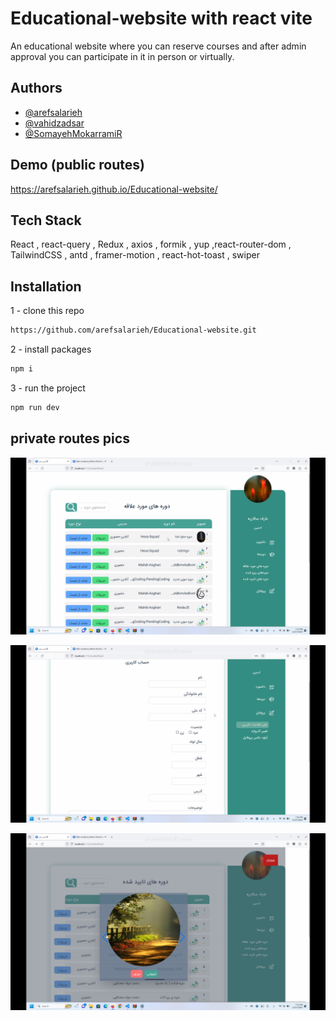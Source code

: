 
# Educational-website with react vite

An educational website where you can reserve courses and after admin approval you can participate in it in person or virtually.


## Authors

- [@arefsalarieh](https://github.com/arefsalarieh)
- [@vahidzadsar](https://github.com/vahid-zed)
- [@SomayehMokarramiR](https://github.com/SomayehMokarramiR)


## Demo (public routes)

https://arefsalarieh.github.io/Educational-website/

## Tech Stack

 React , react-query , Redux , axios , formik , yup ,react-router-dom , TailwindCSS , antd , framer-motion , react-hot-toast , swiper




## Installation

1 - clone this repo

```bash
https://github.com/arefsalarieh/Educational-website.git
```

2 - install packages

```bash
npm i
```

3 - run the project

```bash
npm run dev
```
    

## private routes pics
![dashboard-course](public/demo/private%20routes/dashboard-course.png)

![dashboard-course](public/demo/private%20routes/edit-profile.png)

![dashboard-course](public/demo/private%20routes/pic-modal-slider.png)